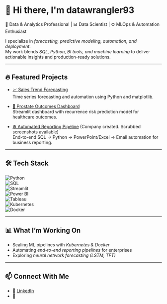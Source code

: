 # 👋 Hi there, I'm datawrangler93

🚀 Data & Analytics Professional | 📊 Data Scientist | ⚙ MLOps & Automation Enthusiast  

I specialize in *forecasting, predictive modeling, automation, and deployment*.  
My work blends *SQL, Python, BI tools, and machine learning* to deliver actionable insights and production-ready solutions.  

---
## 🔥 Featured Projects  

- [📈 Sales Trend Forecasting](https://github.com/datawrangler93/sales-trend-analysis)  
  Time series forecasting and automation using Python and matplotlib.  

- [🧪 Prostate Outcomes Dashboard](https://github.com/datawrangler93/prostate-outcomes-dashboard)  
  Streamlit dashboard with recurrence risk prediction model for healthcare outcomes.  

- [⚙ Automated Reporting Pipeline](#) (Company created. Scrubbed screenshots available)  
  End-to-end SQL → Python → PowerPoint/Excel → Email automation for business reporting.  

---

## 🛠 Tech Stack  
![Python](https://img.shields.io/badge/Python-3.9+-blue?logo=python&logoColor=white)  
![SQL](https://img.shields.io/badge/SQL-Expert-lightgrey?logo=databricks&logoColor=white)  
![Streamlit](https://img.shields.io/badge/Streamlit-Dashboards-red?logo=streamlit&logoColor=white)  
![Power BI](https://img.shields.io/badge/PowerBI-Analytics-yellow?logo=powerbi&logoColor=white)  
![Tableau](https://img.shields.io/badge/Tableau-Visualization-orange?logo=tableau&logoColor=white)  
![Kubernetes](https://img.shields.io/badge/Kubernetes-ML--Ops-blue?logo=kubernetes&logoColor=white)  
![Docker](https://img.shields.io/badge/Docker-Containers-blue?logo=docker&logoColor=white)  

---

## 📊 What I’m Working On  
- Scaling ML pipelines with *Kubernetes & Docker*  
- Automating *end-to-end reporting pipelines* for enterprises  
- Exploring *neural network forecasting (LSTM, TFT)*  

---

## 📫 Connect With Me  
- 💼 [LinkedIn](https://www.linkedin.com/in/your-profile)  
- 📧


